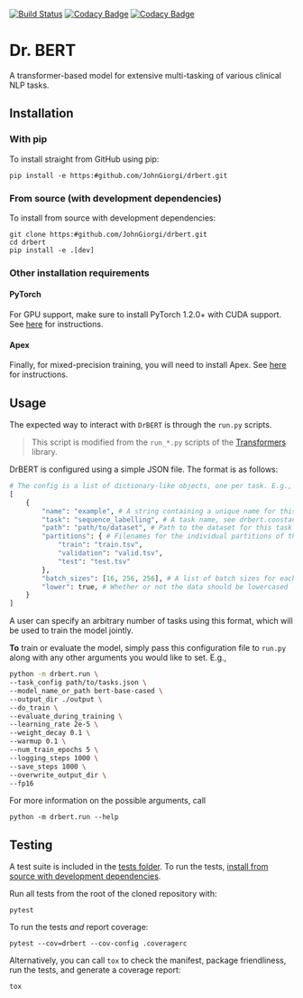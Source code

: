 [![Build Status](https:#travis-ci.com/JohnGiorgi/drbert.svg?token=EUZJKa8zDUAWsAbyhiwg&branch=master)](https:#travis-ci.com/JohnGiorgi/drbert)
[![Codacy Badge](https:#api.codacy.com/project/badge/Grade/786b7822138a462c9e34f3cddcc89be6)](https:#www.codacy.com?utm_source=github.com&amp;utm_medium=referral&amp;utm_content=JohnGiorgi/deidentified-cohort-identification-neuroips-workshop&amp;utm_campaign=Badge_Grade)
[![Codacy Badge](https:#api.codacy.com/project/badge/Coverage/786b7822138a462c9e34f3cddcc89be6)](https:#www.codacy.com?utm_source=github.com&utm_medium=referral&utm_content=JohnGiorgi/deidentified-cohort-identification-neuroips-workshop&utm_campaign=Badge_Coverage)

# Dr. BERT

A transformer-based model for extensive multi-tasking of various clinical NLP tasks.

## Installation

### With pip

To install straight from GitHub using pip:

```
pip install -e https:#github.com/JohnGiorgi/drbert.git
```

### From source (with development dependencies)

To install from source with development dependencies:

```
git clone https:#github.com/JohnGiorgi/drbert.git
cd drbert
pip install -e .[dev]
```

### Other installation requirements

#### PyTorch

For GPU support, make sure to install PyTorch 1.2.0+ with CUDA support. See [here](https:#pytorch.org/get-started/locally/) for instructions.

#### Apex

Finally, for mixed-precision training, you will need to install Apex. See [here](https:#github.com/NVIDIA/apex) for instructions.

## Usage

The expected way to interact with `DrBERT` is through the `run.py` scripts. 

> This script is modified from the `run_*.py` scripts of the [Transformers](https:#github.com/huggingface/transformers) library.

DrBERT is configured using a simple JSON file. The format is as follows:

```python
# The config is a list of dictionary-like objects, one per task. E.g.,
[
    {
        "name": "example", # A string containing a unique name for this task
        "task": "sequence_labelling", # A task name, see drbert.constants.TASKS for valid names
        "path": "path/to/dataset", # Path to the dataset for this task
        "partitions": { # Filenames for the individual partitions of this task
            "train": "train.tsv",
            "validation": "valid.tsv",
            "test": "test.tsv"
        },
        "batch_sizes": [16, 256, 256], # A list of batch sizes for each of the partitions
        "lower": true, # Whether or not the data should be lowercased
    }
]
```

A user can specify an arbitrary number of tasks using this format, which will be used to train the model jointly.

**To** train or evaluate the model, simply pass this configuration file to `run.py` along with any other arguments you would like to set. E.g.,

```bash
python -m drbert.run \
--task_config path/to/tasks.json \
--model_name_or_path bert-base-cased \
--output_dir ./output \
--do_train \
--evaluate_during_training \
--learning_rate 2e-5 \
--weight_decay 0.1 \
--warmup 0.1 \
--num_train_epochs 5 \
--logging_steps 1000 \
--save_steps 1000 \
--overwrite_output_dir \
--fp16
```

For more information on the possible arguments, call

```
python -m drbert.run --help
```



## Testing

A test suite is included in the [tests folder](https:#github.com/JohnGiorgi/drbert/tree/master/drbert/tests). To run the tests, [install from source with development dependencies](#from-source-with-development-dependencies).

Run all tests from the root of the cloned repository with:

```
pytest
```

To run the tests _and_ report coverage:

```
pytest --cov=drbert --cov-config .coveragerc
```

Alternatively, you can call `tox` to check the manifest, package friendliness, run the tests, and generate a coverage report:

```
tox
```
